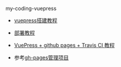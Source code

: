 my-coding-vuepress

- [vuepress搭建教程](https://www.jianshu.com/p/a7435b8bc8bc)
- [部署教程](https://www.jianshu.com/p/1f199ee49e4c)
- [VuePress + github pages + Travis CI 教程](https://www.jianshu.com/p/a7435b8bc8bc)

- 参考[gh-pages管理项目](https://blog.csdn.net/mountain_zq/article/details/109091679)
